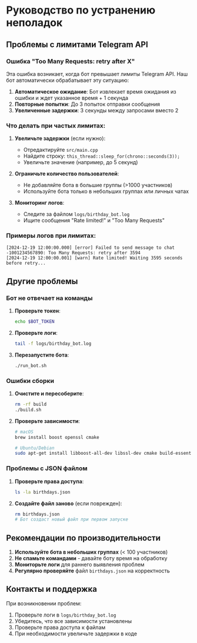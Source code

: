 # Руководство по устранению неполадок

## Проблемы с лимитами Telegram API

### Ошибка "Too Many Requests: retry after X"

Эта ошибка возникает, когда бот превышает лимиты Telegram API. Наш бот автоматически обрабатывает эту ситуацию:

1. **Автоматическое ожидание**: Бот извлекает время ожидания из ошибки и ждет указанное время + 1 секунда
2. **Повторные попытки**: До 3 попыток отправки сообщения
3. **Увеличенные задержки**: 3 секунды между запросами вместо 2

### Что делать при частых лимитах:

1. **Увеличьте задержки** (если нужно):
   - Отредактируйте `src/main.cpp`
   - Найдите строку: `this_thread::sleep_for(chrono::seconds(3));`
   - Увеличьте значение (например, до 5 секунд)

2. **Ограничьте количество пользователей**:
   - Не добавляйте бота в большие группы (>1000 участников)
   - Используйте бота только в небольших группах или личных чатах

3. **Мониторинг логов**:
   - Следите за файлом `logs/birthday_bot.log`
   - Ищите сообщения "Rate limited!" и "Too Many Requests"

### Примеры логов при лимитах:

```
[2024-12-19 12:00:00.000] [error] Failed to send message to chat -1001234567890: Too Many Requests: retry after 3594
[2024-12-19 12:00:00.001] [warn] Rate limited! Waiting 3595 seconds before retry...
```

## Другие проблемы

### Бот не отвечает на команды

1. **Проверьте токен**:
   ```bash
   echo $BOT_TOKEN
   ```

2. **Проверьте логи**:
   ```bash
   tail -f logs/birthday_bot.log
   ```

3. **Перезапустите бота**:
   ```bash
   ./run_bot.sh
   ```

### Ошибки сборки

1. **Очистите и пересоберите**:
   ```bash
   rm -rf build
   ./build.sh
   ```

2. **Проверьте зависимости**:
   ```bash
   # macOS
   brew install boost openssl cmake

   # Ubuntu/Debian
   sudo apt-get install libboost-all-dev libssl-dev cmake build-essential
   ```

### Проблемы с JSON файлом

1. **Проверьте права доступа**:
   ```bash
   ls -la birthdays.json
   ```

2. **Создайте файл заново** (если поврежден):
   ```bash
   rm birthdays.json
   # Бот создаст новый файл при первом запуске
   ```

## Рекомендации по производительности

1. **Используйте бота в небольших группах** (< 100 участников)
2. **Не спамьте командами** - давайте боту время на обработку
3. **Мониторьте логи** для раннего выявления проблем
4. **Регулярно проверяйте** файл `birthdays.json` на корректность

## Контакты и поддержка

При возникновении проблем:
1. Проверьте логи в `logs/birthday_bot.log`
2. Убедитесь, что все зависимости установлены
3. Проверьте права доступа к файлам
4. При необходимости увеличьте задержки в коде
